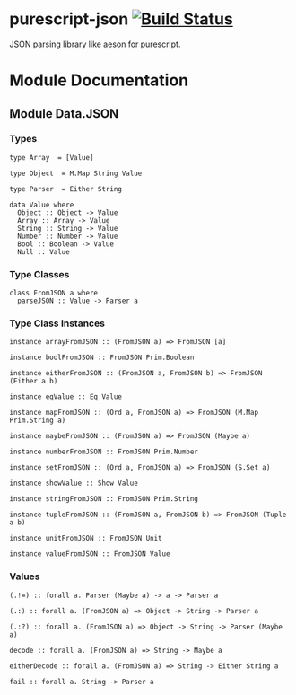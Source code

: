 purescript-json [![Build Status](https://travis-ci.org/philopon/purescript-json.svg?branch=master)](https://travis-ci.org/philopon/purescript-json)
===
JSON parsing library like aeson for purescript.

# Module Documentation

## Module Data.JSON

### Types

    type Array  = [Value]

    type Object  = M.Map String Value

    type Parser  = Either String

    data Value where
      Object :: Object -> Value
      Array :: Array -> Value
      String :: String -> Value
      Number :: Number -> Value
      Bool :: Boolean -> Value
      Null :: Value


### Type Classes

    class FromJSON a where
      parseJSON :: Value -> Parser a


### Type Class Instances

    instance arrayFromJSON :: (FromJSON a) => FromJSON [a]

    instance boolFromJSON :: FromJSON Prim.Boolean

    instance eitherFromJSON :: (FromJSON a, FromJSON b) => FromJSON (Either a b)

    instance eqValue :: Eq Value

    instance mapFromJSON :: (Ord a, FromJSON a) => FromJSON (M.Map Prim.String a)

    instance maybeFromJSON :: (FromJSON a) => FromJSON (Maybe a)

    instance numberFromJSON :: FromJSON Prim.Number

    instance setFromJSON :: (Ord a, FromJSON a) => FromJSON (S.Set a)

    instance showValue :: Show Value

    instance stringFromJSON :: FromJSON Prim.String

    instance tupleFromJSON :: (FromJSON a, FromJSON b) => FromJSON (Tuple a b)

    instance unitFromJSON :: FromJSON Unit

    instance valueFromJSON :: FromJSON Value


### Values

    (.!=) :: forall a. Parser (Maybe a) -> a -> Parser a

    (.:) :: forall a. (FromJSON a) => Object -> String -> Parser a

    (.:?) :: forall a. (FromJSON a) => Object -> String -> Parser (Maybe a)

    decode :: forall a. (FromJSON a) => String -> Maybe a

    eitherDecode :: forall a. (FromJSON a) => String -> Either String a

    fail :: forall a. String -> Parser a